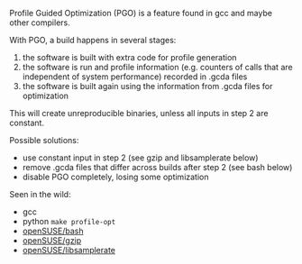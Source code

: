 Profile Guided Optimization (PGO)
is a feature found in gcc and maybe other compilers.

With PGO, a build happens in several stages:
1. the software is built with extra code for profile generation
2. the software is run and profile information (e.g. counters of calls that are independent of system performance) recorded in .gcda files
3. the software is built again using the information from .gcda files for optimization

This will create unreproducible binaries, unless all inputs in step 2 are constant.

Possible solutions:
* use constant input in step 2 (see gzip and libsamplerate below)
* remove .gcda files that differ across builds after step 2 (see bash below)
* disable PGO completely, losing some optimization

Seen in the wild:
* gcc
* python `make profile-opt`
* [openSUSE/bash](https://build.opensuse.org/request/show/498339)
* [openSUSE/gzip](https://build.opensuse.org/request/show/499887)
* [openSUSE/libsamplerate](https://build.opensuse.org/request/show/562897)
